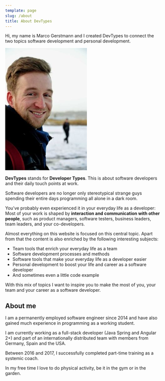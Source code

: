 ```yaml
---
template: page
slug: /about
title: About DevTypes
---
```


Hi, my name is Marco Gerstmann and I created DevTypes to connect the two topics software development and personal development. 

![](./devtypes-marco.jpg)

**DevTypes** stands for **Developer Types**. This is about software developers and their daily touch points at work.

Software developers are no longer only stereotypical strange guys spending their entire days programming all alone in a dark room.

You’ve probably even experienced it in your everyday life as a developer: Most of your work is shaped by **interaction and communication with other people**, such as product managers, software testers, business leaders, team leaders, and your co-developers.

Almost everything on this website is focused on this central topic. Apart from that the content is also enriched by the following interesting subjects:

- Team tools that enrich your everyday life as a team
- Software development processes and methods
- Software tools that make your everyday life as a developer easier
- Personal development to boost your life and career as a software developer
- And sometimes even a little code example

With this mix of topics I want to inspire you to make the most of you, your team and your career as a software developer.

## About me

I am a permanently employed software engineer since 2014 and have also gained much experience in programming as a working student.

I am currently working as a full-stack developer (Java Spring and Angular 2+) and part of an internationally distributed team with members from Germany, Spain and the USA.

Between 2016 and 2017, I successfully completed part-time training as a systemic coach.

In my free time I love to do physical activity, be it in the gym or in the garden.
